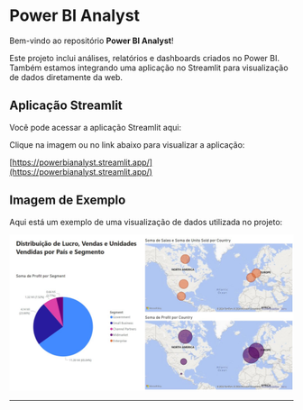 # Power BI Analyst

Bem-vindo ao repositório **Power BI Analyst**!

Este projeto inclui análises, relatórios e dashboards criados no Power BI. Também estamos integrando uma aplicação no Streamlit para visualização de dados diretamente da web.

## Aplicação Streamlit

Você pode acessar a aplicação Streamlit aqui:

Clique na imagem ou no link abaixo para visualizar a aplicação:

[https://powerbianalyst.streamlit.app/](https://powerbianalyst.streamlit.app/)

## Imagem de Exemplo

Aqui está um exemplo de uma visualização de dados utilizada no projeto:

![Power BI Example](https://github.com/rhuanvictor/power_bi_analyst/blob/main/powerBi.jpg)

---

